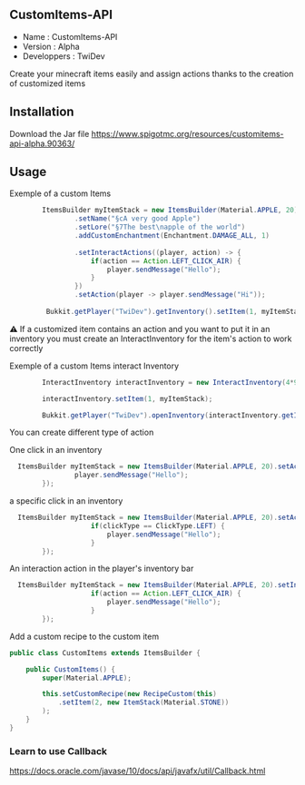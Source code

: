 ## CustomItems-API

- Name : CustomItems-API
- Version : Alpha
- Developpers : TwiDev

Create your minecraft items easily and assign actions thanks to the creation of customized items

## Installation

Download the Jar file https://www.spigotmc.org/resources/customitems-api-alpha.90363/

## Usage

Exemple of a custom Items

```Java
        ItemsBuilder myItemStack = new ItemsBuilder(Material.APPLE, 20)
                .setName("§cA very good Apple")
                .setLore("§7The best\napple of the world")
                .addCustomEnchantment(Enchantment.DAMAGE_ALL, 1)
                
                .setInteractActions((player, action) -> {
                    if(action == Action.LEFT_CLICK_AIR) {
                        player.sendMessage("Hello");
                    }
                })
                .setAction(player -> player.sendMessage("Hi"));
         
         Bukkit.getPlayer("TwiDev").getInventory().setItem(1, myItemStack);

```

⚠ If a customized item contains an action and you want to put it in an inventory you must create an InteractInventory for the item's action to work correctly

Exemple of a custom Items interact Inventory

```Java
        InteractInventory interactInventory = new InteractInventory(4*9, "Test");

        interactInventory.setItem(1, myItemStack);

        Bukkit.getPlayer("TwiDev").openInventory(interactInventory.getInventory());

```

You can create different type of action


One click in an inventory

```java
  ItemsBuilder myItemStack = new ItemsBuilder(Material.APPLE, 20).setAction(player -> {
                player.sendMessage("Hello");       
        });
```

a specific click in an inventory

```java
  ItemsBuilder myItemStack = new ItemsBuilder(Material.APPLE, 20).setActions((player, clickType) -> {
                    if(clickType == ClickType.LEFT) {
                        player.sendMessage("Hello");
                    }
        });
```


An interaction action in the player's inventory bar


```java
  ItemsBuilder myItemStack = new ItemsBuilder(Material.APPLE, 20).setInteractActions((player, action) -> {
                    if(action == Action.LEFT_CLICK_AIR) {
                        player.sendMessage("Hello");
                    }
        });
```

Add a custom recipe to the custom item

```java
public class CustomItems extends ItemsBuilder {

    public CustomItems() {
        super(Material.APPLE);

        this.setCustomRecipe(new RecipeCustom(this)
            .setItem(2, new ItemStack(Material.STONE))
        );
    }
}
```

### Learn to use Callback

https://docs.oracle.com/javase/10/docs/api/javafx/util/Callback.html

